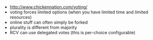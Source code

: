 - http://www.chickennation.com/voting/
- voting forces limited options (when you have limited time and limited resources)
- online stuff can often simply be forked
- plurality is different from majority
- RCV can use delegated votes (this is per-choice configurable)
